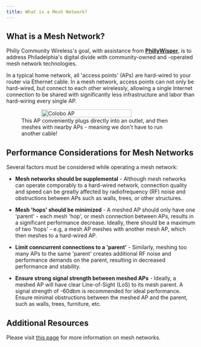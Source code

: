 ```yaml
---
title: What is a Mesh Network?
---
```


## What is a Mesh Network?
Philly Community Wireless's goal, with assistance from [**PhillyWisper**](https://phillywisper.net/), is to address Philadelphia's digital divide with community-owned and -operated mesh network technologies.

In a typical home network, all 'access points' (APs) are hard-wired to your router via Ethernet cable. In a mesh network, access points can not only be hard-wired, but connect to each other wirelessly, allowing a single Internet connection to be shared with significantly less infrastructure and labor than hard-wiring every single AP. 

<figure style="display: flex; align-items: center; flex-direction: column;">
    <img src="/assets/images/mesh/hace_wall_mesh.jpg"
         alt="Colobo AP"
         style="width: 75%;">
    <figcaption>This AP conveniently plugs directly into an outlet, and then meshes with nearby APs - meaning we don't have to run another cable!</figcaption>
</figure>


## Performance Considerations for Mesh Networks

Several factors must be considered while operating a mesh network:

* **Mesh networks should be supplemental** - Although mesh networks can operate comporably to a hard-wired network, connection quality and speed can be greatly affected by radiofrequency (RF) noise and obstructions between APs such as walls, trees, or other structures. 

* **Mesh 'hops' should be minimized** - A meshed AP should only have one 'parent' - each mesh 'hop', or mesh connection between APs, results in a significant performance decrease. Ideally, there should be a maximum of two 'hops' - e.g, a mesh AP meshes with another mesh AP, which then meshes to a hard-wired AP. 

* **Limit conncurrent connections to a 'parent'** - Similarly, meshing too many APs to the same 'parent' creates additional RF noise and performance demands on the parent, resulting in decreased performance and stability. 

* **Ensure strong signal strength between meshed APs** - Ideally, a meshed AP will have clear Line-of-Sight (LoS) to its mesh parent. A signal strength of -60dbm is recommended for ideal performance. Ensure minimal obstructions between the meshed AP and the parent, such as walls, trees, furniture, etc. 

## Additional Resources
Please visit [this page](https://help.ui.com/hc/en-us/articles/115002262328-Considerations-for-Optimal-Wireless-Mesh-Networks) for more information on mesh networks.

